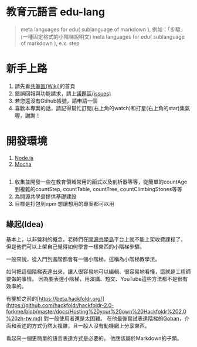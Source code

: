 #  教育元語言 edu-lang
> meta languages for edu( sublanguage of markdown ), 例如：「步驟」(一種固定格式的小階梯說明文)
> meta languages for edu( sublanguage of markdown ), e.x.  step
 
# 新手上路
1. 請先看[共筆區(Wiki)](https://github.com/bestian/edu-lang/wiki)的首頁
2. 錯誤回報與功能請求，請上[議題區(issues)](https://github.com/bestian/edu-lang/issues)
3. 若您還沒有Gtihub帳號，請申請一個
4. 喜歡本專案的話，請記得幫忙訂閱(右上角的watch)和打星(右上角的star)集氣喔，謝謝！


# 開發環境

1. [Node.js](https://nodejs.org/zh-tw/download?ref=peppedotnet.it)
2. [Mocha](https://mochajs.org/)

##

1. 收集並開發一些在教育領域常用的函式以及剖析器等等，從簡單的countAge到複雜的countStep, countTable, countTree, countClimbingStones等等
2. 為開源共學島提供基礎建設
3. 目標是打包到npm 想讓想用的專案都可以用


## 緣起(Idea)

基本上，以非營利的概念，老師們在[開源共學島](https://www.github.com/bestian/colearna-open)平台上就不能上架收費課程了，
但是他們可以上架自己覺得如何學會一樣東西的小階梯步驟。

一般來說，從入門到進階都會有一個小階梯，這稱為小階梯教學法。

如何把這個階梯表達出來，讓人很容易地可以編輯、很容易地看懂，這就是工程師要做的事情。
因為要表達小階梯，用演講、短文、YouTube這些方法都不是很有效率的。

有鑒於之前的[https://beta.hackfoldr.org/](https://github.com/hackfoldr/hackfoldr-2.0-forkme/blob/master/docs/Hosting%20your%20own%20Hackfoldr%202.0%20zh-tw.md) 對一般使用者還是太困難。
在他最後嘗試表達階梯的[Goban](http://goban.bestian.tw)，介面和表述的方式仍然太複雜，且一般人沒有動機網上分享東西。

看起來一個更簡單的語言表達方式是必要的。
他應該屬於Markdown的子類。
